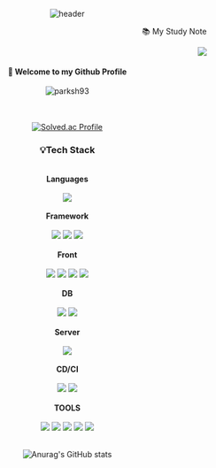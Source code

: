 <div align="center">

![header](https://capsule-render.vercel.app/api?type=cylinder&color=000000&height=150&section=header&text=parksh93&fontColor=ffffff&fontSize=70&animation=fadeIn&fontAlignY=55)
<div align="right">
<p>📚 My Study Note</p>
  <a href="https://www.notion.so/Study-8494a12c384d43eeb8c0de305902b81e?pvs=4"><img src="https://img.shields.io/badge/Notion-000000?style=flat&logo=Notion&logoColor=white"/></a>
</div>
</div>            
<div align='center'>
<h4>👋 Welcome to my Github Profile</h4>
<img src="https://komarev.com/ghpvc/?username=parksh93&label=Profile%20views&color=FFC300&style=flat" alt="parksh93" />
  <br/><br/><br/>
  
  [![Solved.ac Profile](http://mazassumnida.wtf/api/v2/generate_badge?boj=jsap50)](https://solved.ac/jsap50/)
  
  <div>
    <h3>💡Tech Stack</h3> <br/>
    <b>Languages</b><br/><br/>
    <img src="https://img.shields.io/badge/java-CC0000?style=flat&logo=java&logoColor=white"/><br/><br/>
    <b>Framework</b><br/><br/>
    <img src="https://img.shields.io/badge/Spring Boot-6DB33F?style=flat&logo=Spring Boot&logoColor=white"/>
    <img src="https://img.shields.io/badge/JPA-Hibernate-59666C?style=flat&logo=Hibernate&logoColor=white"/>
    <img src="https://img.shields.io/badge/MyBatis-ED1F35?style=flat&logo=MyBatis&logoColor=white"/><br/><br/>
    <b>Front</b><br/><br/>
    <img src="https://img.shields.io/badge/react-61DAFB?style=flat&logo=react&logoColor=white"/>
    <img src="https://img.shields.io/badge/JavaScript-F7DF1E?style=flat&logo=JavaScript&logoColor=white"/>
    <img src="https://img.shields.io/badge/HTML5-E34F26?style=flat&logo=HTML5&logoColor=white"/>
    <img src="https://img.shields.io/badge/CSS3-1572B6?style=flat&logo=css3&logoColor=white"/><br/><br/>
    <b>DB</b><br/><br/>
    <img src="https://img.shields.io/badge/MySQL-4479A1?style=flat&logo=mysql&logoColor=white"/>
    <img src="https://img.shields.io/badge/Oracle-F80000?style=flat&logo=oracle&logoColor=white"/><br/><br/>
    <b>Server</b><br/><br/>
    <img src="https://img.shields.io/badge/Naver Cloud-03C75A?style=flat&logo=Naver&logoColor=white"/><br/><br/>
    <b>CD/CI</b><br/><br/>
    <img src="https://img.shields.io/badge/Jenkins-D24939?style=flat&logo=Jenkins&logoColor=white"/>
    <img src="https://img.shields.io/badge/Docker-2496ED?style=flat&logo=Docker&logoColor=white"/><br/><br/>
    <b>TOOLS</b><br/><br/>
    <img src="https://img.shields.io/badge/IntelliJ-000000?style=flat&logo=IntelliJ IDEA&logoColor=white"/>
    <img src="https://img.shields.io/badge/Eclipse IDE-2C2255?style=flat&logo=Eclipse IDE&logoColor=white"/>
    <img src="https://img.shields.io/badge/Visual Studio Code-007ACC?style=flat&logo=Visual Studio Code&logoColor=white"/>
    <img src="https://img.shields.io/badge/GitHub-181717?style=flat&logo=GitHub&logoColor=white"/>
    <img src="https://img.shields.io/badge/Jira Software-0052CC?style=flat&logo=Jira Software&logoColor=white"/><br><br/>  
  </div>
  
  ![Anurag's GitHub stats](https://github-readme-stats.vercel.app/api?username=parksh93&show_icons=true&theme=dark)
</div>
